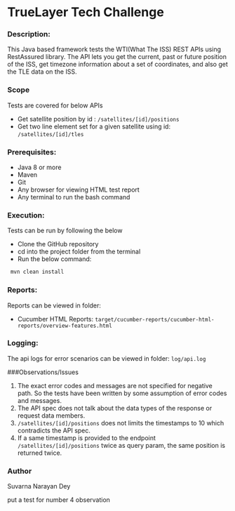 # TrueLayer Tech Challenge

### Description:

This Java based framework tests the WTI(What The ISS) REST APIs using RestAssured library. The API lets you get the current, past or future position of the ISS, get timezone information about a set of coordinates, and also get the TLE data on the ISS.

### Scope

Tests are covered for below APIs
* Get satellite position by id : `/satellites/[id]/positions`
* Get two line element set for a given satellite using id: `/satellites/[id]/tles`

### Prerequisites:
* Java 8 or more
* Maven
* Git
* Any browser for viewing HTML test report
* Any terminal to run the bash command

### Execution:
Tests can be run by following the below

* Clone the GitHub repository
* cd into the project folder from the terminal
* Run the below command:

```bash
 mvn clean install
 ```

### Reports:
Reports can be viewed in folder:
* Cucumber HTML Reports: `target/cucumber-reports/cucumber-html-reports/overview-features.html`

### Logging:
The api logs for error scenarios can be viewed in folder: `log/api.log`

###Observations/Issues
1. The exact error codes and messages are not specified for negative path. So the tests have been written by some assumption of error codes and messages.
2. The API spec does not talk about the data types of the response or request data members.
3. `/satellites/[id]/positions` does not limits the timestamps to 10 which contradicts the API spec.
4. If a same timestamp is provided to the endpoint `/satellites/[id]/positions` twice as query param, the same position is returned twice.

### Author
Suvarna Narayan Dey  

put a test for number 4 observation